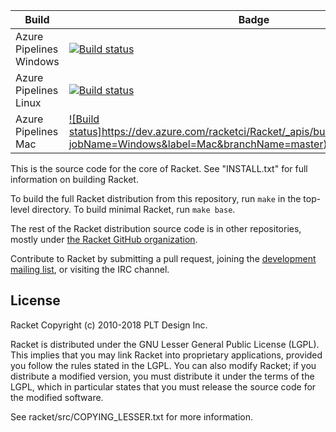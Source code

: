 | Build                            | Badge |
|----------------------------------|-------|
| Azure Pipelines Windows              | [![Build status](https://dev.azure.com/racketci/Racket/_apis/build/status/racket.racket?jobName=Windows&label=Windows&branchName=master)](https://dev.azure.com/racketci/Racket/_build/latest?definitionId=1&branchName=master) |
| Azure Pipelines Linux | [![Build status](https://dev.azure.com/racketci/Racket/_apis/build/status/racket.racket?jobName=Windows&label=Linux&branchName=master)](https://dev.azure.com/racketci/Racket/_build/latest?definitionId=1&branchName=master) |
| Azure Pipelines Mac          | [![Build status]https://dev.azure.com/racketci/Racket/_apis/build/status/racket.racket?jobName=Windows&label=Mac&branchName=master)](https://dev.azure.com/racketci/Racket/_build/latest?definitionId=1&branchName=master) |

This is the source code for the core of Racket. See "INSTALL.txt" for
full information on building Racket.

To build the full Racket distribution from this repository, run `make`
in the top-level directory. To build minimal Racket, run `make base`.

The rest of the Racket distribution source code is in other
repositories, mostly under [the Racket GitHub
organization](https://github.com/racket).

Contribute to Racket by submitting a pull request, joining the
[development mailing list](https://lists.racket-lang.org), or visiting
the IRC channel.

License
-------

Racket
Copyright (c) 2010-2018 PLT Design Inc.

Racket is distributed under the GNU Lesser General Public License
(LGPL).  This implies that you may link Racket into proprietary
applications, provided you follow the rules stated in the LGPL.  You can
also modify Racket; if you distribute a modified version, you must
distribute it under the terms of the LGPL, which in particular states
that you must release the source code for the modified software.  

See racket/src/COPYING_LESSER.txt for more information.

